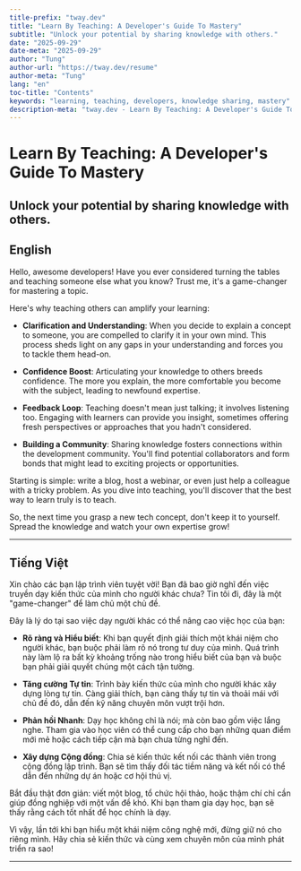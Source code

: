 ```yaml
---
title-prefix: "tway.dev"
title: "Learn By Teaching: A Developer's Guide To Mastery"
subtitle: "Unlock your potential by sharing knowledge with others."
date: "2025-09-29"
date-meta: "2025-09-29"
author: "Tung"
author-url: "https://tway.dev/resume"
author-meta: "Tung"
lang: "en"
toc-title: "Contents"
keywords: "learning, teaching, developers, knowledge sharing, mastery"
description-meta: "tway.dev - Learn By Teaching: A Developer's Guide To Mastery - Unlock your potential by sharing knowledge with others."
---
```


# Learn By Teaching: A Developer's Guide To Mastery
## Unlock your potential by sharing knowledge with others.

## English
Hello, awesome developers! Have you ever considered turning the tables and teaching someone else what you know? Trust me, it's a game-changer for mastering a topic.

Here's why teaching others can amplify your learning:

- **Clarification and Understanding**: When you decide to explain a concept to someone, you are compelled to clarify it in your own mind. This process sheds light on any gaps in your understanding and forces you to tackle them head-on.

- **Confidence Boost**: Articulating your knowledge to others breeds confidence. The more you explain, the more comfortable you become with the subject, leading to newfound expertise.

- **Feedback Loop**: Teaching doesn't mean just talking; it involves listening too. Engaging with learners can provide you insight, sometimes offering fresh perspectives or approaches that you hadn't considered.

- **Building a Community**: Sharing knowledge fosters connections within the development community. You'll find potential collaborators and form bonds that might lead to exciting projects or opportunities.

Starting is simple: write a blog, host a webinar, or even just help a colleague with a tricky problem. As you dive into teaching, you'll discover that the best way to learn truly is to teach.

So, the next time you grasp a new tech concept, don't keep it to yourself. Spread the knowledge and watch your own expertise grow!

---

## Tiếng Việt
Xin chào các bạn lập trình viên tuyệt vời! Bạn đã bao giờ nghĩ đến việc truyền dạy kiến thức của mình cho người khác chưa? Tin tôi đi, đây là một "game-changer" để làm chủ một chủ đề.

Đây là lý do tại sao việc dạy người khác có thể nâng cao việc học của bạn:

- **Rõ ràng và Hiểu biết**: Khi bạn quyết định giải thích một khái niệm cho người khác, bạn buộc phải làm rõ nó trong tư duy của mình. Quá trình này làm lộ ra bất kỳ khoảng trống nào trong hiểu biết của bạn và buộc bạn phải giải quyết chúng một cách tận tường.

- **Tăng cường Tự tin**: Trình bày kiến thức của mình cho người khác xây dựng lòng tự tin. Càng giải thích, bạn càng thấy tự tin và thoải mái với chủ đề đó, dẫn đến kỹ năng chuyên môn vượt trội hơn.

- **Phản hồi Nhanh**: Dạy học không chỉ là nói; mà còn bao gồm việc lắng nghe. Tham gia vào học viên có thể cung cấp cho bạn những quan điểm mới mẻ hoặc cách tiếp cận mà bạn chưa từng nghĩ đến.

- **Xây dựng Cộng đồng**: Chia sẻ kiến thức kết nối các thành viên trong cộng đồng lập trình. Bạn sẽ tìm thấy đối tác tiềm năng và kết nối có thể dẫn đến những dự án hoặc cơ hội thú vị.

Bắt đầu thật đơn giản: viết một blog, tổ chức hội thảo, hoặc thậm chí chỉ cần giúp đồng nghiệp với một vấn đề khó. Khi bạn tham gia dạy học, bạn sẽ thấy rằng cách tốt nhất để học chính là dạy.

Vì vậy, lần tới khi bạn hiểu một khái niệm công nghệ mới, đừng giữ nó cho riêng mình. Hãy chia sẻ kiến thức và cùng xem chuyên môn của mình phát triển ra sao!

---
